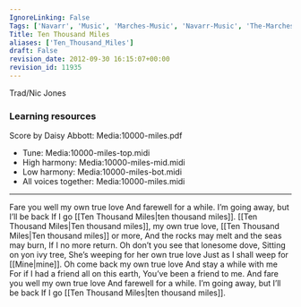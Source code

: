 ```yaml
---
IgnoreLinking: False
Tags: ['Navarr', 'Music', 'Marches-Music', 'Navarr-Music', 'The-Marches']
Title: Ten Thousand Miles
aliases: ['Ten_Thousand_Miles']
draft: False
revision_date: 2012-09-30 16:15:07+00:00
revision_id: 11935
---
```


Trad/Nic Jones
### Learning resources
Score by Daisy Abbott: Media:10000-miles.pdf
* Tune: Media:10000-miles-top.midi
* High harmony: Media:10000-miles-mid.midi
* Low harmony: Media:10000-miles-bot.midi
* All voices together: Media:10000-miles.midi
-------------------
Fare you well my own true love
And farewell for a while.
I’m going away, but I’ll be back
If I go [[Ten Thousand Miles|ten thousand miles]].
[[Ten Thousand Miles|Ten thousand miles]], my own true love,
[[Ten Thousand Miles|Ten thousand miles]] or more,
And the rocks may melt and the seas may burn,
If I no more return.
Oh don’t you see that lonesome dove,
Sitting on yon ivy tree,
She’s weeping for her own true love
Just as I shall weep for [[Mine|mine]].
Oh come back my own true love
And stay a while with me
For if I had a friend all on this earth,
You’ve been a friend to me.
And fare you well my own true love
And farewell for a while.
I’m going away, but I’ll be back
If I go [[Ten Thousand Miles|ten thousand miles]].